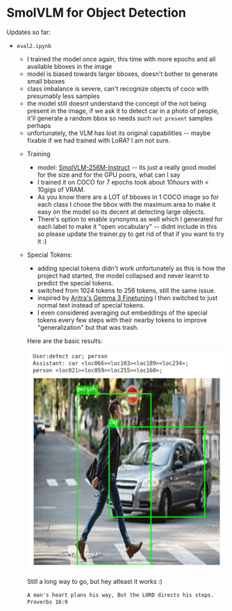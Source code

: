 # SmolVLM for Object Detection

Updates so far:

- `eval2.ipynb`
    - I trained the model once again, this time with more epochs and all available bboxes in the image
    - model is biased towards larger bboxes, doesn't bother to generate small bboxes
    - class imbalance is severe, can't recognize objects of coco with presumably less samples
    - the model still doesnt understand the concept of the <object> not being present in the image, if we ask it to detect car in a photo of people, it'll generate a random bbox so needs such `not present` samples perhaps
    - unfortunately, the VLM has lost its original capabilities -- maybe fixable if we had trained with LoRA? I am not sure.

- Training
    - model: [SmolVLM-256M-Instruct](https://huggingface.co/HuggingFaceTB/SmolVLM-256M-Instruct) -- its just a really good model for the size and for the GPU poors, what can I say
    - I trained it on COCO for 7 epochs took about 10hours with < 10gigs of VRAM.
    - As you know there are a LOT of bboxes in 1 COCO image so for each class I chose the bbox with the maximum area to make it easy on the model so its decent at detecting large objects.
    - There's option to enable synonyms as well which I generated for each label to make it "open vocabulary" -- didnt include in this so please update the trainer.py to get rid of that if you want to try it :)

- Special Tokens:
    - adding special tokens didn't work unfortunately as this is how the project had started, the model collapsed and never learnt to predict the special tokens.
    - switched from 1024 tokens to 256 tokens, still the same issue.
    - inspired by [Aritra's Gemma 3 Finetuning](https://x.com/ariG23498/status/1922606702462894531) I then switched to just normal text instead of special tokens.
    - I even considered averaging out embeddings of the special <locXXX> tokens every few steps with their nearby <locXXX> tokens to improve "generalization" but that was trash.

Here are the basic results:

![outputs](./outputs.png)


Still a long way to go, but hey atleast it works :)


```
A man's heart plans his way, But the LORD directs his steps. Proverbs 16:9
```
